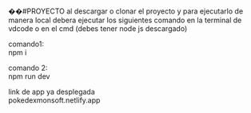 ��# P R O Y E C T O 
al descargar o clonar el proyecto y para ejecutarlo de manera local debera ejecutar los siguientes comando en la terminal de vdcode o en el cmd (debes tener node js descargado)  

comando1:  
npm i   

comando 2:    
npm run dev  

link de app ya desplegada  
pokedexmonsoft.netlify.app
